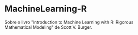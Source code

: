 # MachineLearning-R
Sobre o livro "Introduction to Machine Learning with R: Rigorous Mathematical Modeling" de Scott V. Burger.

